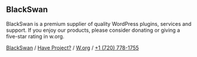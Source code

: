 ## BlackSwan

BlackSwan is a premium supplier of quality WordPress plugins, services and support. 
If you enjoy our products, please consider donating or giving a five-star rating in w.org.

[BlackSwan](https://blackswanlab.ir/) / [Have Project?](https://amirhp.com/contact) / [W.org](https://profiles.wordpress.org/blackswanlab) / [+1 (720) 778-1755](https://wa.me/17207781755)
